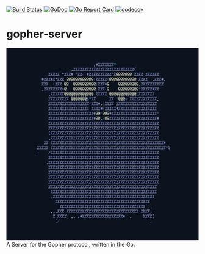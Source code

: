 
[![Build Status](https://travis-ci.org/binaryplease/gopher-server.svg?branch=master)](https://travis-ci.org/binaryplease/gopher-server)
[![GoDoc](https://godoc.org/github.com/binaryplease/gopher-server?status.svg)](https://godoc.org/github.com/binaryplease/gopher-server)
[![Go Report Card](https://goreportcard.com/badge/github.com/binaryplease/gopher-server)](https://goreportcard.com/report/github.com/binaryplease/gopher-server)
[![codecov](https://codecov.io/gh/binaryplease/gopher-server/branch/master/graph/badge.svg)](https://codecov.io/gh/binaryplease/gopher-server)


# gopher-server

![](./logo.png)
A Server for the Gopher protocol, written in the Go.

